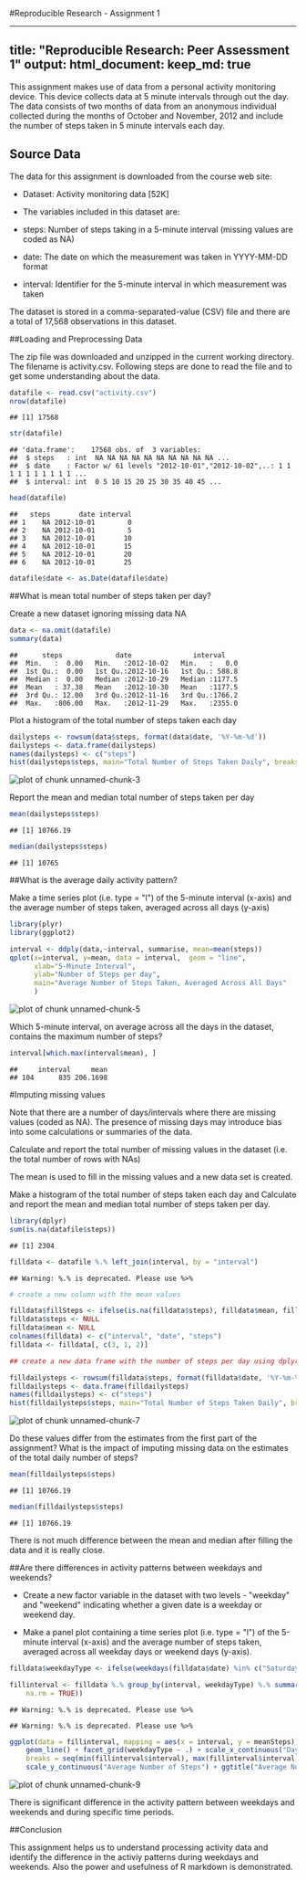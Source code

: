 #Reproducible Research - Assignment 1

---
title: "Reproducible Research: Peer Assessment 1"
output: html_document:
keep_md: true
---

This assignment makes use of data from a personal activity monitoring device. 
This device collects data at 5 minute intervals through out the day. The data consists of two months of data from an anonymous individual collected during the months of October and November, 2012 and include the number of steps taken in 5 minute intervals each day.


## Source Data

The data for this assignment is downloaded from the course web site:

- Dataset: Activity monitoring data [52K]

- The variables included in this dataset are:

- steps: Number of steps taking in a 5-minute interval (missing values are coded as NA)

- date: The date on which the measurement was taken in YYYY-MM-DD format

- interval: Identifier for the 5-minute interval in which measurement was taken

The dataset is stored in a comma-separated-value (CSV) file and there are a total of 17,568 observations in this dataset.


##Loading and Preprocessing Data

The zip file was downloaded and unzipped in the current working directory. The filename is activity.csv.
Following steps are done to read the file and to get some understanding about the data.


```r
datafile <- read.csv("activity.csv")
nrow(datafile)
```

```
## [1] 17568
```

```r
str(datafile)
```

```
## 'data.frame':	17568 obs. of  3 variables:
##  $ steps   : int  NA NA NA NA NA NA NA NA NA NA ...
##  $ date    : Factor w/ 61 levels "2012-10-01","2012-10-02",..: 1 1 1 1 1 1 1 1 1 1 ...
##  $ interval: int  0 5 10 15 20 25 30 35 40 45 ...
```

```r
head(datafile)
```

```
##   steps       date interval
## 1    NA 2012-10-01        0
## 2    NA 2012-10-01        5
## 3    NA 2012-10-01       10
## 4    NA 2012-10-01       15
## 5    NA 2012-10-01       20
## 6    NA 2012-10-01       25
```

```r
datafile$date <- as.Date(datafile$date)
```

##What is mean total number of steps taken per day?

Create a new dataset ignoring missing data NA

```r
data <- na.omit(datafile)
summary(data)
```

```
##      steps             date               interval     
##  Min.   :  0.00   Min.   :2012-10-02   Min.   :   0.0  
##  1st Qu.:  0.00   1st Qu.:2012-10-16   1st Qu.: 588.8  
##  Median :  0.00   Median :2012-10-29   Median :1177.5  
##  Mean   : 37.38   Mean   :2012-10-30   Mean   :1177.5  
##  3rd Qu.: 12.00   3rd Qu.:2012-11-16   3rd Qu.:1766.2  
##  Max.   :806.00   Max.   :2012-11-29   Max.   :2355.0
```

Plot a histogram of the total number of steps taken each day

```r
dailysteps <- rowsum(data$steps, format(data$date, '%Y-%m-%d'))
dailysteps <- data.frame(dailysteps)
names(dailysteps) <- c("steps")
hist(dailysteps$steps, main="Total Number of Steps Taken Daily", breaks=10, xlab="Number of Steps per day")
```

![plot of chunk unnamed-chunk-3](figure/unnamed-chunk-3-1.png) 

Report the mean and median total number of steps taken per day

```r
mean(dailysteps$steps)
```

```
## [1] 10766.19
```

```r
median(dailysteps$steps)
```

```
## [1] 10765
```

##What is the average daily activity pattern?

Make a time series plot (i.e. type = "l") of the 5-minute interval (x-axis) and the average number of steps taken, averaged across all days (y-axis)


```r
library(plyr)
library(ggplot2)

interval <- ddply(data,~interval, summarise, mean=mean(steps))
qplot(x=interval, y=mean, data = interval,  geom = "line",
      xlab="5-Minute Interval",
      ylab="Number of Steps per day",
      main="Average Number of Steps Taken, Averaged Across All Days"
      )
```

![plot of chunk unnamed-chunk-5](figure/unnamed-chunk-5-1.png) 

Which 5-minute interval, on average across all the days in the dataset, contains the maximum number of steps?


```r
interval[which.max(interval$mean), ]      
```

```
##     interval     mean
## 104      835 206.1698
```

#Imputing missing values

Note that there are a number of days/intervals where there are missing values (coded as NA). The presence of missing days may introduce bias into some calculations or summaries of the data.

Calculate and report the total number of missing values in the dataset (i.e. the total number of rows with NAs)

The mean is used to fill in the missing values and a new data set is created.

Make a histogram of the total number of steps taken each day and Calculate and report the mean and median total number of steps taken per day. 


```r
library(dplyr)
sum(is.na(datafile$steps))
```

```
## [1] 2304
```

```r
filldata <- datafile %.% left_join(interval, by = "interval")
```

```
## Warning: %.% is deprecated. Please use %>%
```

```r
# create a new column with the mean values

filldata$fillSteps <- ifelse(is.na(filldata$steps), filldata$mean, filldata$steps)
filldata$steps <- NULL
filldata$mean <- NULL
colnames(filldata) <- c("interval", "date", "steps")
filldata <- filldata[, c(3, 1, 2)]

## create a new data frame with the number of steps per day using dplyr

filldailysteps <- rowsum(filldata$steps, format(filldata$date, '%Y-%m-%d'))
filldailysteps <- data.frame(filldailysteps)
names(filldailysteps) <- c("steps")
hist(filldailysteps$steps, main="Total Number of Steps Taken Daily", breaks=10, xlab="Number of Steps per day")
```

![plot of chunk unnamed-chunk-7](figure/unnamed-chunk-7-1.png) 

Do these values differ from the estimates from the first part of the assignment? What is the impact of imputing missing data on the estimates of the total daily number of steps?


```r
mean(filldailysteps$steps)
```

```
## [1] 10766.19
```

```r
median(filldailysteps$steps)
```

```
## [1] 10766.19
```

There is not much difference between the mean and median after filling the data and it is really close.

##Are there differences in activity patterns between weekdays and weekends?

- Create a new factor variable in the dataset with two levels - "weekday" and "weekend" indicating whether a given date is a weekday or weekend day.

- Make a panel plot containing a time series plot (i.e. type = "l") of the 5-minute interval (x-axis) and the average number of steps taken, averaged across all weekday days or weekend days (y-axis). 


```r
filldata$weekdayType <- ifelse(weekdays(filldata$date) %in% c("Saturday", "Sunday"), "weekend", "weekday")

fillinterval <- filldata %.% group_by(interval, weekdayType) %.% summarise(meanSteps = mean(steps, 
    na.rm = TRUE))
```

```
## Warning: %.% is deprecated. Please use %>%
```

```
## Warning: %.% is deprecated. Please use %>%
```

```r
ggplot(data = fillinterval, mapping = aes(x = interval, y = meanSteps)) + 
    geom_line() + facet_grid(weekdayType ~ .) + scale_x_continuous("Day Interval", 
    breaks = seq(min(fillinterval$interval), max(fillinterval$interval), 100)) + 
    scale_y_continuous("Average Number of Steps") + ggtitle("Average Number of Steps Taken by Interval")
```

![plot of chunk unnamed-chunk-9](figure/unnamed-chunk-9-1.png) 

There is significant difference in the activity pattern between weekdays and weekends and during specific time periods.

##Conclusion

This assignment helps us to understand processing activity data and identify the difference in the activiy patterns during weekdays and weekends. Also the power and usefulness of R markdown is demonstrated.


